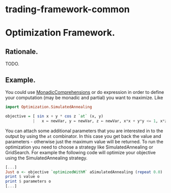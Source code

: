 trading-framework-common
========================

# Optimization Framework.
## Rationale.
TODO.
## Example.
You could use [MonadicComprehensions](https://ghc.haskell.org/trac/ghc/wiki/MonadComprehensions)
or do expression in order to define your computation (may be monadic and partial) you want
to maximize. Like

```haskell
import Optimization.SimulatedAnnealing

objective = [ sin x + y * cos z `at` (x, y) 
            |   x ← newVar, y ← newVar, z ← newVar, x*x + y*y <= 1, x*z >= 0 ]
```

You can attach some additional parameters that you are interested in to the
output by using the `at` combinator. In this case you get back the value and
parameters - otherwise just the maximum value will be returned.  To run the
optimization you need to choose a strategy like SimulatedAnnealing or
GridSearch. For example the following code will optimize your objective using
the SimulatedAnnealing strategy.

```haskell
[...]
Just o <- objective `optimizedWithM` aSimulatedAnnealing (repeat 0.0)
print $ value o
print $ parameters o
[...]
```
